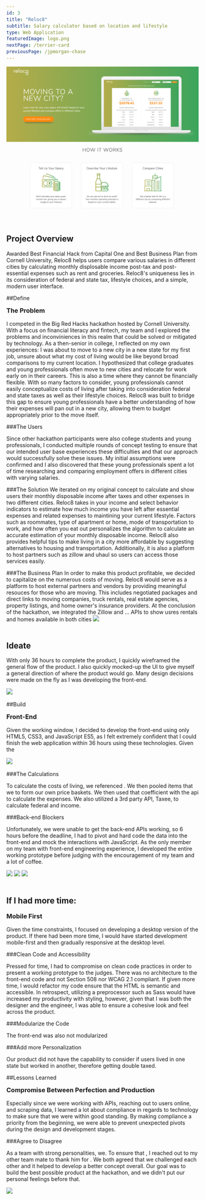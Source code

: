 ```yaml
---
id: 3
title: "Reloc8"
subtitle: Salary calculator based on location and lifestyle
type: Web Application
featuredImage: logo.png
nextPage: /terrier-card
previousPage: /jpmorgan-chase
---
```


<style>

    .h2 {
        margin-top: 0;
    }
    
    .doubleHeader {
        margin-top: 0.5rem;
        margin-bottom: 1rem;
    }

    .afterImg {
        margin-top: 3rem
    }

</style>

<img src="./home.png">
<h2 class="h2 afterImg">Project Overview</h2>
<p class="body">Awarded Best Financial Hack from Capital One and Best Business Plan from Cornell University, Reloc8 helps users compare various salaries in different cities by calculating monthly displosable income post-tax and post-essential expenses such as rent and groceries. Reloc8's uniqueness lies in its consideration of federal and state tax, lifestyle choices, and a simple, modern user interface.</p>

##Define
<h3 class="doubleHeader">The Problem</h3>
<p class="body">I competed in the Big Red Hacks hackathon hosted by Cornell University. With a focus on financial literacy and fintech, my team and I explored the problems and inconviniences in this realm that could be solved or mitigated by technology. As a then-senior in college, I reflected on my own experiences: I was about to move to a new city in a new state for my first job, unsure about what my cost of living would be like beyond broad comparisons to my current location. I hypothesized that college graduates and young professionals often move to new cities and relocate for work early on in their careers. This is also a time where they cannot be financially flexible. With so many factors to consider, young professionals cannot easily conceptualize costs of living after taking into consideration federal and state taxes as well as their lifestyle choices. Reloc8 was built to bridge this gap to ensure young professionals have a better understanding of how their expenses will pan out in a new city, allowing them to budget appropriately prior to the move itself.</p>

###The Users
<p class="body">Since other hackathon participants were also college students and young professionals, I conducted multiple rounds of concept testing to ensure that our intended user base experiences these difficulties and that our approach would successfully solve these issues. My initial assumptions were confirmed and I also discovered that these young professionals spent a lot of time researching and comparing employment offers in different cities with varying salaries.</p>

###The Solution
We iterated on my original concept to calculate and show users their monthly disposable income after taxes and other expenses in two different cities. Reloc8 takes in your income and select behavior indicators to estimate how much income you have left after essential expenses and related expenses to maintining your current lifestyle. Factors such as roommates, type of apartment or home, mode of transportation to work, and how often you eat out personalizes the algorithm to calculate an accurate estimation of your monthly disposable income. Reloc8 also provides helpful tips to make living in a city more affordable by suggesting alternatives to housing and transportation. Additionally, it is also a platform to host partners such as zillow and uhaul so users can access those services easily.

###The Business Plan
In order to make this product profitable, we decided to capitalize on the numerous costs of moving. Reloc8 would serve as a platform to host external partners and vendors by providing meaningful resouces for those who are moving. This includes negotiated packages and direct links to moving companies, truck rentals, real estate agencies, property listings, and home owner's insurance providers. At the conclusion of the hackathon, we integrated the Zillow and ... APIs to show usres rentals and homes available in both cities 
<img src="/market.png">

<h2 class="afterImg">Ideate</h2>

<p class="body">With only 36 hours to complete the product, I quickly wireframed the general flow of the product. I also quickly mocked-up the UI to give myself a general direction of where the product would go. Many design decisions were made on the fly as I was developing the front-end.</p>
<img src="/wireframe.png">


##Build

<h3 class="doubleHeader">Front-End</h3>
<p class="body">Given the working window, I decided to develop the front-end using only HTML5, CSS3, and JavaScript ES5, as I felt extremely confident that I could finish the web application within 36 hours using these technologies. Given the</p>
<img src="/result.png">

###The Calculations
<p class="body">To calculate the costs of living, we referenced . We then pooled items that we  to form our own price baskets. We then used that coefficient with the api to calculate the expenses. We also utilized a 3rd party API, Taxee, to calculate federal and income.

###Back-end Blockers
<p class="body">Unfortunately, we were unable to get the back-end APIs working, so 6 hours before the deadline, I had to pivot and hard code the data into the front-end and mock the interactions with JavaScript. As the only member on my team with front-end engineering experience, I developed the entire working prototype before judging with the encouragement of my team and a lot of coffee.</p>
<img src="/salary.png">
<img src="/housing.png">
<img src="/lifestyle.png">

<h2 class="afterImg">If I had more time:</h2>
<h3 class="doubleHeader">Mobile First</h3>
<p class="body">Given the time constraints, I focused on developing a desktop version of the product. If there had been more time, I would have started development mobile-first and then gradually responsive at the desktop level.</p>

###Clean Code and Accessibility
<p class="body">Pressed for time, I had to compromise on clean code practices in order to present a working prototype to the judges. There was no architecture to the front-end code and not Section 508 nor WCAG 2.1 compliant. If given more time, I would refactor my code ensure that the HTML is semantic and accessible. In retrospect, utilizing a preprocessor such as Sass would have increased my productivity with styling, however, given that I was both the designer and the engineer, I was able to ensure a cohesive look and feel across the product.</p>

###Modularize the Code
<p class="body">The front-end was also not modularized</p>

###Add more Personalization
<p class="body">Our product did not have the capability to consider if users lived in one state but worked in another, therefore getting double taxed.</p>


##Lessons Learned
<h3 class="doubleHeader">Compromise Between Perfection and Production</h3>
<p class="body">Especially since we were working with APIs, reaching out to users online, and scraping data, I learned a lot about compliance in regards to technology to make sure that we were within good standing. By making compliance a priority from the beginning, we were able to prevent unexpected pivots during the design and development stages.</p>

###Agree to Disagree
<p class="body">As a team with strong personalities, we. To ensure that , I reached out to my other team mate to thank him for . We both agreed that we challenged each other and it helped to develop a better concept overall. Our goal was to build the best possible product at the hackathon, and we didn't put our personal feelings before that.</p>

<img src="/twocities.png">
